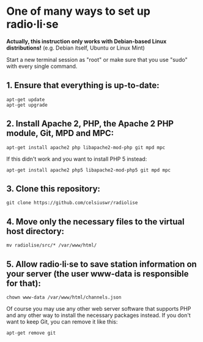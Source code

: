 # One of many ways to set up radio·li·se

**Actually, this instruction only works with Debian-based Linux distributions!** (e.g. Debian itself, Ubuntu or Linux Mint)

Start a new terminal session as "root" or make sure that you use "sudo" with every single command.

## 1. Ensure that everything is up-to-date:

    apt-get update
    apt-get upgrade
    
## 2. Install Apache 2, PHP, the Apache 2 PHP module, Git, MPD and MPC:
    
    apt-get install apache2 php libapache2-mod-php git mpd mpc
    
If this didn't work and you want to install PHP 5 instead:

    apt-get install apache2 php5 libapache2-mod-php5 git mpd mpc
    
## 3. Clone this repository:
    
    git clone https://github.com/celsiuswr/radiolise
    
## 4. Move only the necessary files to the virtual host directory:
    
    mv radiolise/src/* /var/www/html/
    
## 5. Allow radio·li·se to save station information on your server (the user www-data is responsible for that):
    
    chown www-data /var/www/html/channels.json

Of course you may use any other web server software that supports PHP and any other way to install the necessary packages instead. If you don't want to keep Git, you can remove it like this:

    apt-get remove git
